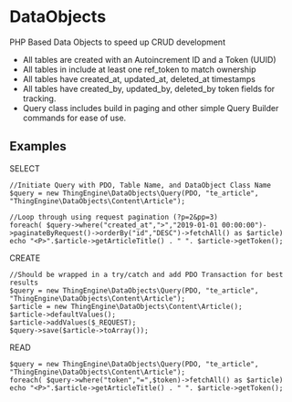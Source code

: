 # DataObjects
PHP Based Data Objects to speed up CRUD development

- All tables are created with an Autoincrement ID and a Token (UUID)
- All tables in include at least one ref_token to match ownership
- All tables have created_at, updated_at, deleted_at timestamps
- All tables have created_by, updated_by, deleted_by token fields for tracking. 
- Query class includes build in paging and other simple Query Builder commands for ease of use.

## Examples
    
SELECT
    
    //Initiate Query with PDO, Table Name, and DataObject Class Name
    $query = new ThingEngine\DataObjects\Query(PDO, "te_article", "ThingEngine\DataObjects\Content\Article");
    
    //Loop through using request pagination (?p=2&pp=3)
    foreach( $query->where("created_at",">","2019-01-01 00:00:00")->paginateByRequest()->orderBy("id","DESC")->fetchAll() as $article)
    echo "<P>".$article->getArticleTitle() . " ". $article->getToken();
        
CREATE

    //Should be wrapped in a try/catch and add PDO Transaction for best results
    $query = new ThingEngine\DataObjects\Query(PDO, "te_article", "ThingEngine\DataObjects\Content\Article");
    $article = new ThingEngine\DataObjects\Content\Article();
    $article->defaultValues();
    $article->addValues($_REQUEST);
    $query->save($article->toArray());

 READ 
 
    $query = new ThingEngine\DataObjects\Query(PDO, "te_article", "ThingEngine\DataObjects\Content\Article");
    foreach( $query->where("token","=",$token)->fetchAll() as $article)
    echo "<P>".$article->getArticleTitle() . " ". $article->getToken();
